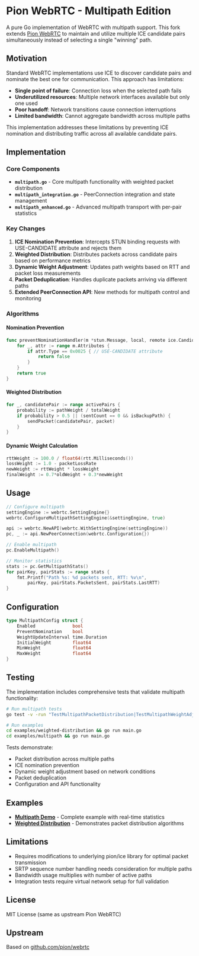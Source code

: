 # Pion WebRTC - Multipath Edition

A pure Go implementation of WebRTC with multipath support. This fork extends [Pion WebRTC](https://github.com/pion/webrtc) to maintain and utilize multiple ICE candidate pairs simultaneously instead of selecting a single "winning" path.

## Motivation

Standard WebRTC implementations use ICE to discover candidate pairs and nominate the best one for communication. This approach has limitations:

- **Single point of failure**: Connection loss when the selected path fails
- **Underutilized resources**: Multiple network interfaces available but only one used
- **Poor handoff**: Network transitions cause connection interruptions
- **Limited bandwidth**: Cannot aggregate bandwidth across multiple paths

This implementation addresses these limitations by preventing ICE nomination and distributing traffic across all available candidate pairs.

## Implementation

### Core Components

- **`multipath.go`** - Core multipath functionality with weighted packet distribution
- **`multipath_integration.go`** - PeerConnection integration and state management  
- **`multipath_enhanced.go`** - Advanced multipath transport with per-pair statistics

### Key Changes

1. **ICE Nomination Prevention**: Intercepts STUN binding requests with USE-CANDIDATE attribute and rejects them
2. **Weighted Distribution**: Distributes packets across candidate pairs based on performance metrics
3. **Dynamic Weight Adjustment**: Updates path weights based on RTT and packet loss measurements
4. **Packet Deduplication**: Handles duplicate packets arriving via different paths
5. **Extended PeerConnection API**: New methods for multipath control and monitoring

### Algorithms

#### Nomination Prevention
```go
func preventNominationHandler(m *stun.Message, local, remote ice.Candidate, pair *ice.CandidatePair) bool {
    for _, attr := range m.Attributes {
        if attr.Type == 0x0025 { // USE-CANDIDATE attribute
            return false
        }
    }
    return true
}
```

#### Weighted Distribution
```go
for _, candidatePair := range activePairs {
    probability := pathWeight / totalWeight
    if probability > 0.5 || (sentCount == 0 && isBackupPath) {
        sendPacket(candidatePair, packet)
    }
}
```

#### Dynamic Weight Calculation
```go
rttWeight := 100.0 / float64(rtt.Milliseconds())
lossWeight := 1.0 - packetLossRate
newWeight := rttWeight * lossWeight
finalWeight := 0.7*oldWeight + 0.3*newWeight
```

## Usage

```go
// Configure multipath
settingEngine := webrtc.SettingEngine{}
webrtc.ConfigureMultipathSettingEngine(&settingEngine, true)

api := webrtc.NewAPI(webrtc.WithSettingEngine(settingEngine))
pc, _ := api.NewPeerConnection(webrtc.Configuration{})

// Enable multipath
pc.EnableMultipath()

// Monitor statistics
stats := pc.GetMultipathStats()
for pairKey, pairStats := range stats {
    fmt.Printf("Path %s: %d packets sent, RTT: %v\n", 
        pairKey, pairStats.PacketsSent, pairStats.LastRTT)
}
```

## Configuration

```go
type MultipathConfig struct {
    Enabled              bool
    PreventNomination    bool
    WeightUpdateInterval time.Duration
    InitialWeight        float64
    MinWeight            float64
    MaxWeight            float64
}
```

## Testing

The implementation includes comprehensive tests that validate multipath functionality:

```bash
# Run multipath tests
go test -v -run "TestMultipathPacketDistribution|TestMultipathWeightAdjustment"

# Run examples
cd examples/weighted-distribution && go run main.go
cd examples/multipath && go run main.go
```

Tests demonstrate:
- Packet distribution across multiple paths
- ICE nomination prevention
- Dynamic weight adjustment based on network conditions
- Packet deduplication
- Configuration and API functionality

## Examples

- **[Multipath Demo](examples/multipath/)** - Complete example with real-time statistics
- **[Weighted Distribution](examples/weighted-distribution/)** - Demonstrates packet distribution algorithms

## Limitations

- Requires modifications to underlying pion/ice library for optimal packet transmission
- SRTP sequence number handling needs consideration for multiple paths
- Bandwidth usage multiplies with number of active paths
- Integration tests require virtual network setup for full validation

## License

MIT License (same as upstream Pion WebRTC)

## Upstream

Based on [github.com/pion/webrtc](https://github.com/pion/webrtc)